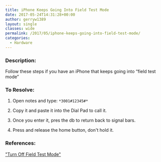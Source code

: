 ```yaml
---
title: iPhone Keeps Going Into Field Test Mode
date: 2017-05-24T14:31:28+00:00
author: gerryw1389
layout: single
classes: wide
permalink: /2017/05/iphone-keeps-going-into-field-test-mode/
categories:
  - Hardware
---
```

<!--more-->

### Description:

Follow these steps if you have an iPhone that keeps going into &#8220;field test mode&#8221;

### To Resolve:

1. Open notes and type: `*3001#12345#*`

2. Copy it and paste it into the Dial Pad to call it.

3. Once you enter it, pres the db to return back to signal bars.

4. Press and release the home button, don't hold it.

### References:

["Turn Off Field Test Mode"](https://discussions.apple.com/thread/2482600?tstart=0)
